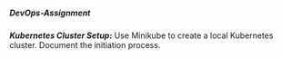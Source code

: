 ##### DevOps-Assignment ####
***Kubernetes Cluster Setup:***
Use Minikube to create a local Kubernetes cluster. Document the initiation process.
